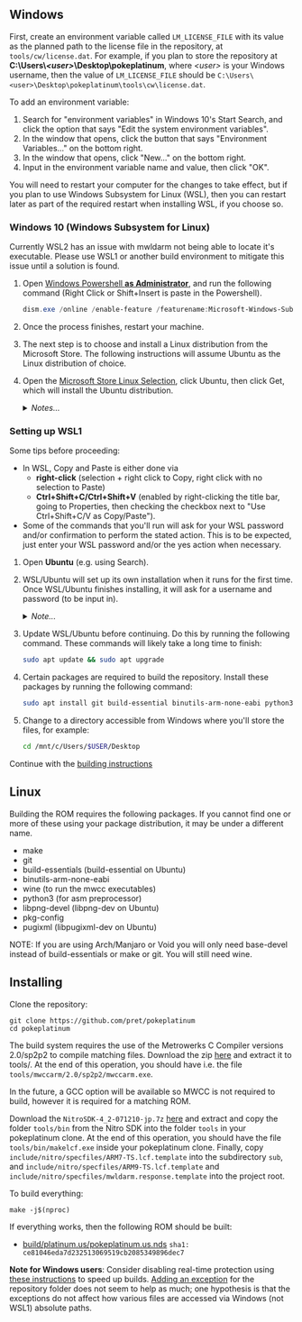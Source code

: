 
## Windows

First, create an environment variable called `LM_LICENSE_FILE` with its value as the planned path to the license file in the repository, at `tools/cw/license.dat`. For example, if you plan to store the repository at **C:\\Users\\_\<user>_\\Desktop\\pokeplatinum**, where _\<user>_ is your Windows username, then the value of `LM_LICENSE_FILE` should be `C:\Users\<user>\Desktop\pokeplatinum\tools\cw\license.dat`.

To add an environment variable:
1. Search for "environment variables" in Windows 10's Start Search, and click the option that says "Edit the system environment variables".
2. In the window that opens, click the button that says "Environment Variables..." on the bottom right.
3. In the window that opens, click "New..." on the bottom right.
4. Input in the environment variable name and value, then click "OK".

You will need to restart your computer for the changes to take effect, but if you plan to use Windows Subsystem for Linux (WSL), then you can restart later as part of the required restart when installing WSL, if you choose so.


### Windows 10 (Windows Subsystem for Linux)

Currently WSL2 has an issue with mwldarm not being able to locate it's executable. Please use WSL1 or another build environment to mitigate this issue until a solution is found.

1. Open [Windows Powershell **as Administrator**](https://i.imgur.com/QKmVbP9.png), and run the following command (Right Click or Shift+Insert is paste in the Powershell).

    ```powershell
    dism.exe /online /enable-feature /featurename:Microsoft-Windows-Subsystem-Linux /all /norestart
    ```

2. Once the process finishes, restart your machine.

3. The next step is to choose and install a Linux distribution from the Microsoft Store. The following instructions will assume Ubuntu as the Linux distribution of choice.

4. Open the [Microsoft Store Linux Selection](https://aka.ms/wslstore), click Ubuntu, then click Get, which will install the Ubuntu distribution.
    <details>
        <summary><i>Notes...</i></summary>

    >   Note 1: If a dialog pops up asking for you to sign into a Microsoft Account, then just close the dialog.  
    >   Note 2: If the link does not work, then open the Microsoft Store manually, and search for the Ubuntu app (choose the one with no version number).
    </details>

### Setting up WSL1
Some tips before proceeding:
- In WSL, Copy and Paste is either done via
    - **right-click** (selection + right click to Copy, right click with no selection to Paste)
    - **Ctrl+Shift+C/Ctrl+Shift+V** (enabled by right-clicking the title bar, going to Properties, then checking the checkbox next to "Use Ctrl+Shift+C/V as Copy/Paste").
- Some of the commands that you'll run will ask for your WSL password and/or confirmation to perform the stated action. This is to be expected, just enter your WSL password and/or the yes action when necessary.

1. Open **Ubuntu** (e.g. using Search).
2. WSL/Ubuntu will set up its own installation when it runs for the first time. Once WSL/Ubuntu finishes installing, it will ask for a username and password (to be input in).
    <details>
        <summary><i>Note...</i></summary>

    >   When typing in the password, there will be no visible response, but the terminal will still read in input.
    </details>

3. Update WSL/Ubuntu before continuing. Do this by running the following command. These commands will likely take a long time to finish:

    ```bash
    sudo apt update && sudo apt upgrade
    ```

4. Certain packages are required to build the repository. Install these packages by running the following command:

    ```bash
    sudo apt install git build-essential binutils-arm-none-eabi python3 libpng-devel pugixml 
    ```

5. Change to a directory accessible from Windows where you'll store the files, for example:
    ```bash
    cd /mnt/c/Users/$USER/Desktop
    ```

Continue with the [building instructions](#Building)

## Linux

Building the ROM requires the following packages. If you cannot find one or more of these using your package distribution, it may be under a different name.

* make
* git
* build-essentials (build-essential on Ubuntu)
* binutils-arm-none-eabi
* wine (to run the mwcc executables)
* python3 (for asm preprocessor)
* libpng-devel (libpng-dev on Ubuntu)
* pkg-config
* pugixml (libpugixml-dev on Ubuntu)

NOTE: If you are using Arch/Manjaro or Void you will only need base-devel instead of build-essentials or make or git. You will still need wine.

## Installing

Clone the repository:
```
git clone https://github.com/pret/pokeplatinum
cd pokeplatinum
```

The build system requires the use of the Metrowerks C Compiler versions 2.0/sp2p2 to compile matching files. Download the zip [here](https://cdn.discordapp.com/attachments/698589325620936736/845499146982129684/mwccarm.zip) and extract it to tools/. At the end of this operation, you should have i.e. the file `tools/mwccarm/2.0/sp2p2/mwccarm.exe`.

In the future, a GCC option will be available so MWCC is not required to build, however it is required for a matching ROM.

Download the `NitroSDK-4_2-071210-jp.7z` [here](https://cdn.discordapp.com/attachments/855279572651868170/875195363261292604/NitroSDK-4_2-071210-jp.7z) and extract and copy the folder `tools/bin` from the Nitro SDK into the folder `tools` in your pokeplatinum clone. At the end of this operation, you should have the file `tools/bin/makelcf.exe` inside your pokeplatinum clone. Finally, copy `include/nitro/specfiles/ARM7-TS.lcf.template` into the subdirectory `sub`, and `include/nitro/specfiles/ARM9-TS.lcf.template` and `include/nitro/specfiles/mwldarm.response.template` into the project root.

To build everything:
```
make -j$(nproc)
```

If everything works, then the following ROM should be built:
- [build/platinum.us/pokeplatinum.us.nds](https://datomatic.no-intro.org/index.php?page=show_record&s=28&n=3541) `sha1: ce81046eda7d232513069519cb2085349896dec7`

**Note for Windows users**: Consider disabling real-time protection using [these instructions](https://support.microsoft.com/en-us/windows/turn-off-defender-antivirus-protection-in-windows-security-99e6004f-c54c-8509-773c-a4d776b77960) to speed up builds. [Adding an exception](https://support.microsoft.com/help/4028485) for the repository folder does not seem to help as much; one hypothesis is that the exceptions do not affect how various files are accessed via Windows (not WSL1) absolute paths.
